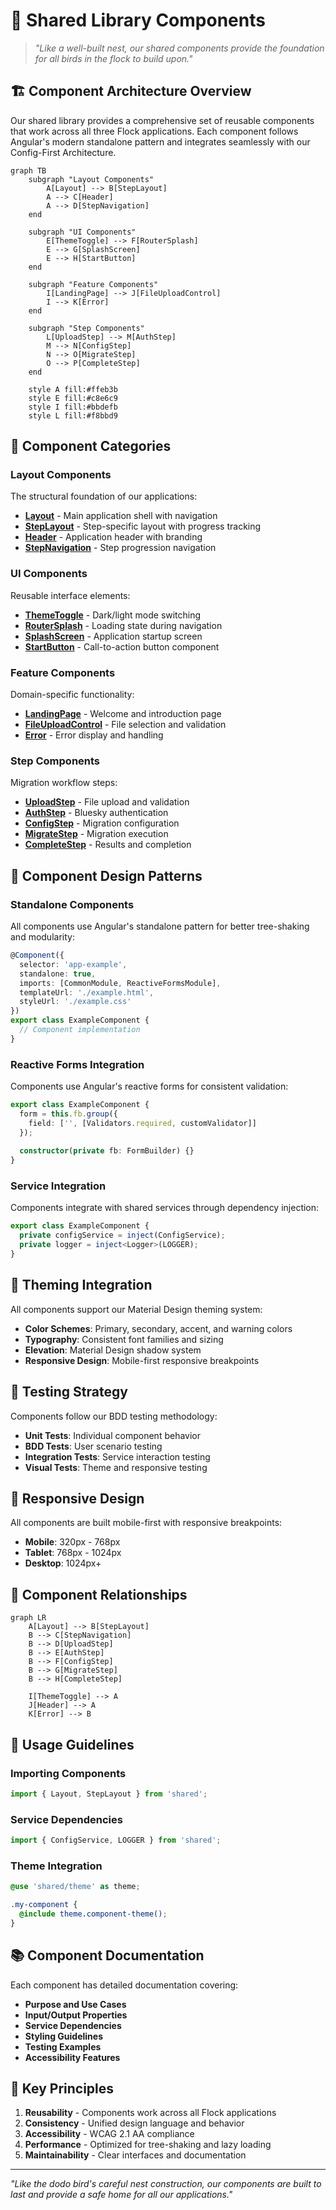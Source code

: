 # 🧩 Shared Library Components

> *"Like a well-built nest, our shared components provide the foundation for all birds in the flock to build upon."*

## 🏗️ **Component Architecture Overview**

Our shared library provides a comprehensive set of reusable components that work across all three Flock applications. Each component follows Angular's modern standalone pattern and integrates seamlessly with our Config-First Architecture.

```mermaid
graph TB
    subgraph "Layout Components"
        A[Layout] --> B[StepLayout]
        A --> C[Header]
        A --> D[StepNavigation]
    end
    
    subgraph "UI Components"
        E[ThemeToggle] --> F[RouterSplash]
        E --> G[SplashScreen]
        E --> H[StartButton]
    end
    
    subgraph "Feature Components"
        I[LandingPage] --> J[FileUploadControl]
        I --> K[Error]
    end
    
    subgraph "Step Components"
        L[UploadStep] --> M[AuthStep]
        M --> N[ConfigStep]
        N --> O[MigrateStep]
        O --> P[CompleteStep]
    end
    
    style A fill:#ffeb3b
    style E fill:#c8e6c9
    style I fill:#bbdefb
    style L fill:#f8bbd9
```

## 🎯 **Component Categories**

### **Layout Components**
The structural foundation of our applications:

- **[Layout](../../../projects/shared/src/lib/layout/layout.ts)** - Main application shell with navigation
- **[StepLayout](../../../projects/shared/src/lib/step-layout/step-layout.ts)** - Step-specific layout with progress tracking
- **[Header](../../../projects/shared/src/lib/header/header.ts)** - Application header with branding
- **[StepNavigation](../../../projects/shared/src/lib/step-navigation/step-navigation.ts)** - Step progression navigation

### **UI Components**
Reusable interface elements:

- **[ThemeToggle](../../../projects/shared/src/lib/theme-toggle/theme-toggle.ts)** - Dark/light mode switching
- **[RouterSplash](../../../projects/shared/src/lib/router-splash/router-splash.ts)** - Loading state during navigation
- **[SplashScreen](../../../projects/shared/src/lib/splash-screen/splash-screen.ts)** - Application startup screen
- **[StartButton](../../../projects/shared/src/lib/start-button/start-button.ts)** - Call-to-action button component

### **Feature Components**
Domain-specific functionality:

- **[LandingPage](../../../projects/shared/src/lib/landing-page/landing-page.ts)** - Welcome and introduction page
- **[FileUploadControl](../../../projects/shared/src/lib/controls/file-upload-control/file-upload-control.ts)** - File selection and validation
- **[Error](../../../projects/shared/src/lib/error/error.ts)** - Error display and handling

### **Step Components**
Migration workflow steps:

- **[UploadStep](../../../projects/shared/src/lib/steps/upload/upload.ts)** - File upload and validation
- **[AuthStep](../../../projects/shared/src/lib/steps/auth/auth.ts)** - Bluesky authentication
- **[ConfigStep](../../../projects/shared/src/lib/steps/config/config.ts)** - Migration configuration
- **[MigrateStep](../../../projects/shared/src/lib/steps/migrate/migrate.ts)** - Migration execution
- **[CompleteStep](../../../projects/shared/src/lib/steps/complete/complete.ts)** - Results and completion

## 🔧 **Component Design Patterns**

### **Standalone Components**
All components use Angular's standalone pattern for better tree-shaking and modularity:

```typescript
@Component({
  selector: 'app-example',
  standalone: true,
  imports: [CommonModule, ReactiveFormsModule],
  templateUrl: './example.html',
  styleUrl: './example.css'
})
export class ExampleComponent {
  // Component implementation
}
```

### **Reactive Forms Integration**
Components use Angular's reactive forms for consistent validation:

```typescript
export class ExampleComponent {
  form = this.fb.group({
    field: ['', [Validators.required, customValidator]]
  });
  
  constructor(private fb: FormBuilder) {}
}
```

### **Service Integration**
Components integrate with shared services through dependency injection:

```typescript
export class ExampleComponent {
  private configService = inject(ConfigService);
  private logger = inject<Logger>(LOGGER);
}
```

## 🎨 **Theming Integration**

All components support our Material Design theming system:

- **Color Schemes**: Primary, secondary, accent, and warning colors
- **Typography**: Consistent font families and sizing
- **Elevation**: Material Design shadow system
- **Responsive Design**: Mobile-first responsive breakpoints

## 🧪 **Testing Strategy**

Components follow our BDD testing methodology:

- **Unit Tests**: Individual component behavior
- **BDD Tests**: User scenario testing
- **Integration Tests**: Service interaction testing
- **Visual Tests**: Theme and responsive testing

## 📱 **Responsive Design**

All components are built mobile-first with responsive breakpoints:

- **Mobile**: 320px - 768px
- **Tablet**: 768px - 1024px
- **Desktop**: 1024px+

## 🔗 **Component Relationships**

```mermaid
graph LR
    A[Layout] --> B[StepLayout]
    B --> C[StepNavigation]
    B --> D[UploadStep]
    B --> E[AuthStep]
    B --> F[ConfigStep]
    B --> G[MigrateStep]
    B --> H[CompleteStep]
    
    I[ThemeToggle] --> A
    J[Header] --> A
    K[Error] --> B
```

## 🚀 **Usage Guidelines**

### **Importing Components**
```typescript
import { Layout, StepLayout } from 'shared';
```

### **Service Dependencies**
```typescript
import { ConfigService, LOGGER } from 'shared';
```

### **Theme Integration**
```scss
@use 'shared/theme' as theme;

.my-component {
  @include theme.component-theme();
}
```

## 📚 **Component Documentation**

Each component has detailed documentation covering:

- **Purpose and Use Cases**
- **Input/Output Properties**
- **Service Dependencies**
- **Styling Guidelines**
- **Testing Examples**
- **Accessibility Features**

## 🎯 **Key Principles**

1. **Reusability** - Components work across all Flock applications
2. **Consistency** - Unified design language and behavior
3. **Accessibility** - WCAG 2.1 AA compliance
4. **Performance** - Optimized for tree-shaking and lazy loading
5. **Maintainability** - Clear interfaces and documentation

---

*"Like the dodo bird's careful nest construction, our components are built to last and provide a safe home for all our applications."*
